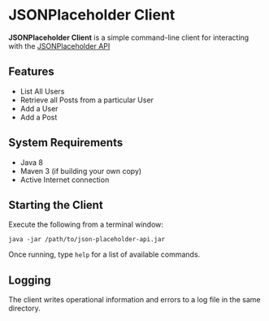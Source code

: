 # JSONPlaceholder Client

**JSONPlaceholder Client** is a simple command-line client for interacting with the [JSONPlaceholder API](http://jsonplaceholder.typicode.com)

## Features

* List All Users
* Retrieve all Posts from a particular User
* Add a User
* Add a Post

## System Requirements

* Java 8
* Maven 3 (if building your own copy)
* Active Internet connection


## Starting the Client

Execute the following from a terminal window:
```
java -jar /path/to/json-placeholder-api.jar
```

Once running, type ```help``` for a list of available commands.

## Logging

The client writes operational information and errors to a log file in the same directory.
